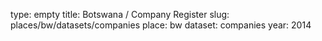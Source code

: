 type: empty
title: Botswana / Company Register
slug: places/bw/datasets/companies
place: bw
dataset: companies
year: 2014
